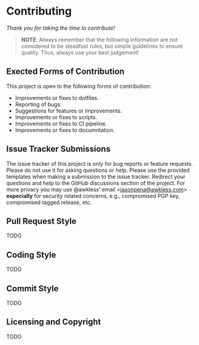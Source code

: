<!--
SPDX-FileCopyrightText: 2023 Jason Pena <jasonpena@awkless.com>
SPDX-License-Identifier: MIT
-->

# Contributing

_Thank you for taking the time to contribute!_

> __NOTE__: Always remember that the following information are not considered to
> be steadfast rules, but simple guidelines to ensure quality. Thus, always use
> your best judgement!

## Exected Forms of Contribution

This project is open to the following forms of contribution:

- Improvements or fixes to dotfiles.
- Reporting of bugs.
- Suggestions for features or improvements.
- Improvements or fixes to scripts.
- Improvements or fixes to CI pipeline.
- Improvements or fixes to documntation.

## Issue Tracker Submissions

The issue tracker of this project is only for bug reports or feature requests.
Please do not use it for asking questions or help. Please use the provided
templates when making a submission to the issue tracker. Redirect your questions
and help to the GitHub discussions section of the project. For more privacy you
may use @awkless' email \<<jasonpena@awkless.com>\> __especially__ for security
related concerns, e.g., compromised PGP key, compromised tagged release, etc.

## Pull Request Style

TODO

## Coding Style

TODO

## Commit Style

TODO

## Licensing and Copyright

TODO
